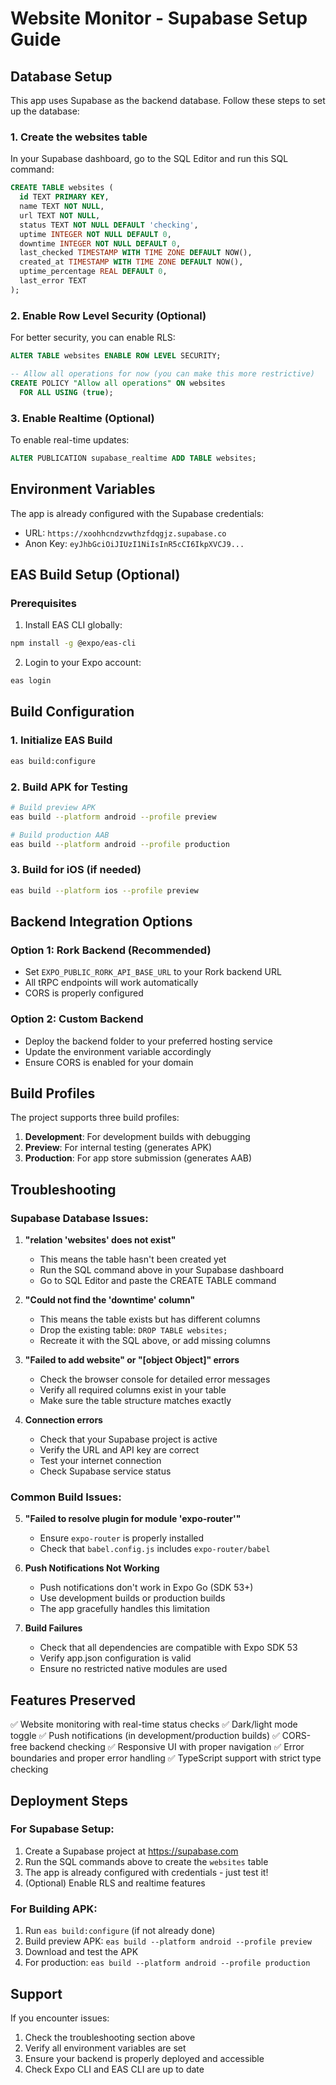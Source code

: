 # Website Monitor - Supabase Setup Guide

## Database Setup

This app uses Supabase as the backend database. Follow these steps to set up the database:

### 1. Create the websites table

In your Supabase dashboard, go to the SQL Editor and run this SQL command:

```sql
CREATE TABLE websites (
  id TEXT PRIMARY KEY,
  name TEXT NOT NULL,
  url TEXT NOT NULL,
  status TEXT NOT NULL DEFAULT 'checking',
  uptime INTEGER NOT NULL DEFAULT 0,
  downtime INTEGER NOT NULL DEFAULT 0,
  last_checked TIMESTAMP WITH TIME ZONE DEFAULT NOW(),
  created_at TIMESTAMP WITH TIME ZONE DEFAULT NOW(),
  uptime_percentage REAL DEFAULT 0,
  last_error TEXT
);
```

### 2. Enable Row Level Security (Optional)

For better security, you can enable RLS:

```sql
ALTER TABLE websites ENABLE ROW LEVEL SECURITY;

-- Allow all operations for now (you can make this more restrictive)
CREATE POLICY "Allow all operations" ON websites
  FOR ALL USING (true);
```

### 3. Enable Realtime (Optional)

To enable real-time updates:

```sql
ALTER PUBLICATION supabase_realtime ADD TABLE websites;
```

## Environment Variables

The app is already configured with the Supabase credentials:
- URL: `https://xoohhcndzvwthzfdqgjz.supabase.co`
- Anon Key: `eyJhbGciOiJIUzI1NiIsInR5cCI6IkpXVCJ9...`

## EAS Build Setup (Optional)

### Prerequisites

1. Install EAS CLI globally:
```bash
npm install -g @expo/eas-cli
```

2. Login to your Expo account:
```bash
eas login
```

## Build Configuration

### 1. Initialize EAS Build
```bash
eas build:configure
```

### 2. Build APK for Testing
```bash
# Build preview APK
eas build --platform android --profile preview

# Build production AAB
eas build --platform android --profile production
```

### 3. Build for iOS (if needed)
```bash
eas build --platform ios --profile preview
```

## Backend Integration Options

### Option 1: Rork Backend (Recommended)
- Set `EXPO_PUBLIC_RORK_API_BASE_URL` to your Rork backend URL
- All tRPC endpoints will work automatically
- CORS is properly configured

### Option 2: Custom Backend
- Deploy the backend folder to your preferred hosting service
- Update the environment variable accordingly
- Ensure CORS is enabled for your domain

## Build Profiles

The project supports three build profiles:

1. **Development**: For development builds with debugging
2. **Preview**: For internal testing (generates APK)
3. **Production**: For app store submission (generates AAB)

## Troubleshooting

### Supabase Database Issues:

1. **"relation 'websites' does not exist"**
   - This means the table hasn't been created yet
   - Run the SQL command above in your Supabase dashboard
   - Go to SQL Editor and paste the CREATE TABLE command

2. **"Could not find the 'downtime' column"**
   - This means the table exists but has different columns
   - Drop the existing table: `DROP TABLE websites;`
   - Recreate it with the SQL above, or add missing columns

3. **"Failed to add website" or "[object Object]" errors**
   - Check the browser console for detailed error messages
   - Verify all required columns exist in your table
   - Make sure the table structure matches exactly

4. **Connection errors**
   - Check that your Supabase project is active
   - Verify the URL and API key are correct
   - Test your internet connection
   - Check Supabase service status

### Common Build Issues:

5. **"Failed to resolve plugin for module 'expo-router'"**
   - Ensure `expo-router` is properly installed
   - Check that `babel.config.js` includes `expo-router/babel`

6. **Push Notifications Not Working**
   - Push notifications don't work in Expo Go (SDK 53+)
   - Use development builds or production builds
   - The app gracefully handles this limitation

7. **Build Failures**
   - Check that all dependencies are compatible with Expo SDK 53
   - Verify app.json configuration is valid
   - Ensure no restricted native modules are used

## Features Preserved

✅ Website monitoring with real-time status checks
✅ Dark/light mode toggle
✅ Push notifications (in development/production builds)
✅ CORS-free backend checking
✅ Responsive UI with proper navigation
✅ Error boundaries and proper error handling
✅ TypeScript support with strict type checking

## Deployment Steps

### For Supabase Setup:
1. Create a Supabase project at https://supabase.com
2. Run the SQL commands above to create the `websites` table
3. The app is already configured with credentials - just test it!
4. (Optional) Enable RLS and realtime features

### For Building APK:
1. Run `eas build:configure` (if not already done)
2. Build preview APK: `eas build --platform android --profile preview`
3. Download and test the APK
4. For production: `eas build --platform android --profile production`

## Support

If you encounter issues:
1. Check the troubleshooting section above
2. Verify all environment variables are set
3. Ensure your backend is properly deployed and accessible
4. Check Expo CLI and EAS CLI are up to date